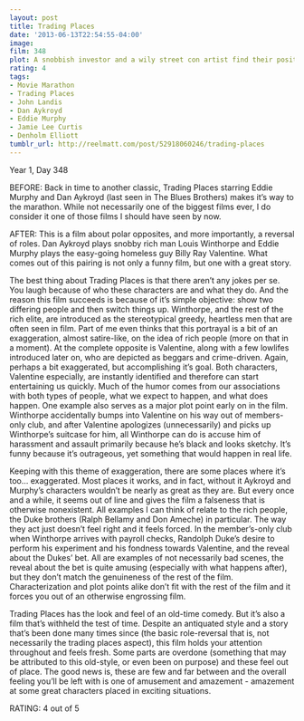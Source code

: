 ```yaml
---
layout: post
title: Trading Places
date: '2013-06-13T22:54:55-04:00'
image: 
film: 348
plot: A snobbish investor and a wily street con artist find their positions reversed as part of a bet by two callous millionaires.
rating: 4
tags:
- Movie Marathon
- Trading Places
- John Landis
- Dan Aykroyd
- Eddie Murphy
- Jamie Lee Curtis
- Denholm Elliott
tumblr_url: http://reelmatt.com/post/52918060246/trading-places
---
```


Year 1, Day 348

BEFORE: Back in time to another classic, Trading Places starring Eddie Murphy and Dan Aykroyd (last seen in The Blues Brothers) makes it’s way to the marathon. While not necessarily one of the biggest films ever, I do consider it one of those films I should have seen by now.

AFTER: This is a film about polar opposites, and more importantly, a reversal of roles. Dan Aykroyd plays snobby rich man Louis Winthorpe and Eddie Murphy plays the easy-going homeless guy Billy Ray Valentine. What comes out of this pairing is not only a funny film, but one with a great story.

The best thing about Trading Places is that there aren’t any jokes per se. You laugh because of who these characters are and what they do. And the reason this film succeeds is because of it’s simple objective: show two differing people and then switch things up. Winthorpe, and the rest of the rich elite, are introduced as the stereotypical greedy, heartless men that are often seen in film. Part of me even thinks that this portrayal is a bit of an exaggeration, almost satire-like, on the idea of rich people (more on that in a moment). At the complete opposite is Valentine, along with a few lowlifes introduced later on, who are depicted as beggars and crime-driven. Again, perhaps a bit exaggerated, but accomplishing it’s goal. Both characters, Valentine especially, are instantly identified and therefore can start entertaining us quickly. Much of the humor comes from our associations with both types of people, what we expect to happen, and what does happen. One example also serves as a major plot point early on in the film. Winthorpe accidentally bumps into Valentine on his way out of members-only club, and after Valentine apologizes (unnecessarily) and picks up Winthorpe’s suitcase for him, all Winthorpe can do is accuse him of harassment and assault primarily because he’s black and looks sketchy. It’s funny because it’s outrageous, yet something that would happen in real life.

Keeping with this theme of exaggeration, there are some places where it’s too… exaggerated. Most places it works, and in fact, without it Aykroyd and Murphy’s characters wouldn’t be nearly as great as they are. But every once and a while, it seems out of line and gives the film a falseness that is otherwise nonexistent. All examples I can think of relate to the rich people, the Duke brothers (Ralph Bellamy and Don Ameche) in particular. The way they act just doesn’t feel right and it feels forced. In the member’s-only club when Winthorpe arrives with payroll checks, Randolph Duke’s desire to perform his experiment and his fondness towards Valentine, and the reveal about the Dukes’ bet. All are examples of not necessarily bad scenes, the reveal about the bet is quite amusing (especially with what happens after), but they don’t match the genuineness of the rest of the film. Characterization and plot points alike don’t fit with the rest of the film and it forces you out of an otherwise engrossing film.

Trading Places has the look and feel of an old-time comedy. But it’s also a film that’s withheld the test of time. Despite an antiquated style and a story that’s been done many times since (the basic role-reversal that is, not necessarily the trading places aspect), this film holds your attention throughout and feels fresh. Some parts are overdone (something that may be attributed to this old-style, or even been on purpose) and these feel out of place. The good news is, these are few and far between and the overall feeling you’ll be left with is one of amusement and amazement - amazement at some great characters placed in exciting situations.

RATING: 4 out of 5
